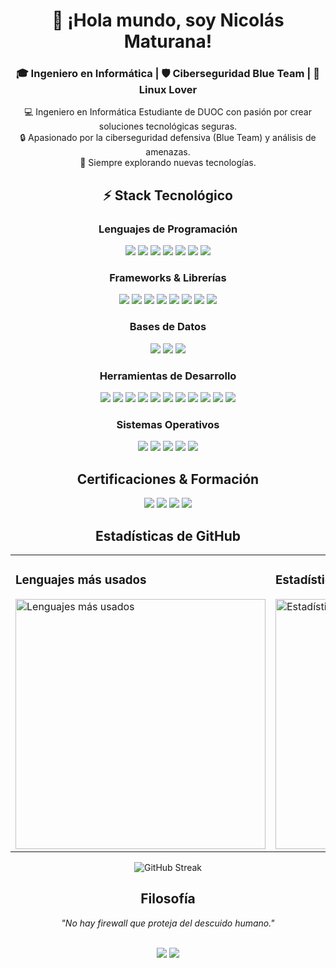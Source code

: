 <div align="center">

  <!-- Encabezado -->
  <h1>👋 ¡Hola mundo, soy Nicolás Maturana!</h1>
  <h3>🎓 Ingeniero en Informática | 🛡️ Ciberseguridad Blue Team | 🐧 Linux Lover</h3>

  <p>
    💻 Ingeniero en Informática Estudiante de DUOC con pasión por crear soluciones tecnológicas seguras.<br>
    🔒 Apasionado por la ciberseguridad defensiva (Blue Team) y análisis de amenazas.<br>
    🚀 Siempre explorando nuevas tecnologías.
  </p>

  <!-- Stack Tecnológico -->
  <h2>⚡ Stack Tecnológico</h2>

  <!-- Lenguajes -->
  <h3>Lenguajes de Programación</h3>
  <div>
    <img src="https://img.shields.io/badge/Java-%23ED8B00?style=for-the-badge&logo=openjdk&logoColor=white" />
    <img src="https://img.shields.io/badge/Python-%233776AB?style=for-the-badge&logo=python&logoColor=white" />
    <img src="https://img.shields.io/badge/TypeScript-%233178C6?style=for-the-badge&logo=typescript&logoColor=white" />
    <img src="https://img.shields.io/badge/HTML5-%23E34F26?style=for-the-badge&logo=html5&logoColor=white" />
    <img src="https://img.shields.io/badge/CSS3-%231572B6?style=for-the-badge&logo=css3&logoColor=white" />
    <img src="https://img.shields.io/badge/PHP-%23777BB4?style=for-the-badge&logo=php&logoColor=white" />
    <img src="https://img.shields.io/badge/Bash-%234EAA25?style=for-the-badge&logo=gnubash&logoColor=white" />
  </div>

  <!-- Frameworks -->
  <h3>Frameworks & Librerías</h3>
  <div>
    <img src="https://img.shields.io/badge/Django-%23092E20?style=for-the-badge&logo=django&logoColor=white" />
    <img src="https://img.shields.io/badge/SpringBoot-%236DB33F?style=for-the-badge&logo=spring-boot&logoColor=white" />
    <img src="https://img.shields.io/badge/Spring%20Security-%236DB33F?style=for-the-badge&logo=spring&logoColor=white" />
    <img src="https://img.shields.io/badge/Spring%20Data%20JPA-%236DB33F?style=for-the-badge&logo=spring&logoColor=white" />
    <img src="https://img.shields.io/badge/React-%2361DAFB?style=for-the-badge&logo=react&logoColor=black" />
    <img src="https://img.shields.io/badge/TailwindCSS-%2306B6D4?style=for-the-badge&logo=tailwindcss&logoColor=white" />
    <img src="https://img.shields.io/badge/JWT-%23000000?style=for-the-badge&logo=JSON%20web%20tokens&logoColor=white" />
    <img src="https://img.shields.io/badge/HATEOAS-%236DB33F?style=for-the-badge&logo=spring&logoColor=white" />
  </div>

  <!-- Bases de Datos -->
  <h3>Bases de Datos</h3>
  <div>
    <img src="https://img.shields.io/badge/MySQL-%2300f?style=for-the-badge&logo=mysql&logoColor=white" />
    <img src="https://img.shields.io/badge/PostgreSQL-%23336791?style=for-the-badge&logo=postgresql&logoColor=white" />
    <img src="https://img.shields.io/badge/Oracle-%23F80000?style=for-the-badge&logo=oracle&logoColor=white" />
  </div>

  <!-- Herramientas de Desarrollo -->
  <h3>Herramientas de Desarrollo</h3>
  <div>
    <img src="https://img.shields.io/badge/Git-%23F05033?style=for-the-badge&logo=git&logoColor=white" />
    <img src="https://img.shields.io/badge/GitHub-%23121011?style=for-the-badge&logo=github&logoColor=white" />
    <img src="https://img.shields.io/badge/Docker-%232496ED?style=for-the-badge&logo=docker&logoColor=white" />
    <img src="https://img.shields.io/badge/Maven-%23C71A36?style=for-the-badge&logo=apachemaven&logoColor=white" />
    <img src="https://img.shields.io/badge/Postman-%23FF6C37?style=for-the-badge&logo=postman&logoColor=white" />
    <img src="https://img.shields.io/badge/Swagger-%2385EA2D?style=for-the-badge&logo=swagger&logoColor=black" />
    <img src="https://img.shields.io/badge/OpenAPI-%236BA539?style=for-the-badge&logo=openapiinitiative&logoColor=white" />
    <img src="https://img.shields.io/badge/JUnit-%2325A162?style=for-the-badge&logo=java&logoColor=white" />
    <img src="https://img.shields.io/badge/Mockito-%23C5D9C8?style=for-the-badge" />
    <img src="https://img.shields.io/badge/Lombok-%23BC4521?style=for-the-badge" />
    <img src="https://img.shields.io/badge/VS Code-%23007ACC?style=for-the-badge&logo=visualstudiocode&logoColor=white" />
  </div>

  <!-- Sistemas Operativos -->
  <h3>Sistemas Operativos</h3>
  <div>
    <img src="https://img.shields.io/badge/Kali%20Linux-%23557C94?style=for-the-badge&logo=kalilinux&logoColor=white" />
    <img src="https://img.shields.io/badge/Arch%20Linux-%231793D1?style=for-the-badge&logo=archlinux&logoColor=white" />
    <img src="https://img.shields.io/badge/Rocky%20Linux-%2310B981?style=for-the-badge&logo=rockylinux&logoColor=white" />
    <img src="https://img.shields.io/badge/Ubuntu-%23E95420?style=for-the-badge&logo=ubuntu&logoColor=white" />
    <img src="https://img.shields.io/badge/Windows-%230078D6?style=for-the-badge&logo=windows&logoColor=white" />
  </div>

  <!-- Certificaciones y Estudios -->
  <h2>Certificaciones & Formación</h2>
  <div>
    <!-- Certificaciones obtenidas -->
    <img src="https://img.shields.io/badge/✅%20Cisco%20CCST%20Cybersecurity-%23009639?style=for-the-badge&logo=cisco&logoColor=white" />
    <img src="https://img.shields.io/badge/✅%20Scrum%20Master%20Certified-%23009639?style=for-the-badge&logo=scrumalliance&logoColor=white" />
    <img src="https://img.shields.io/badge/En%20progreso-Certified%20Ethical%20Hacker%20(CEH)-%23FF6B35?style=for-the-badge" />
    <img src="https://img.shields.io/badge/En%20progreso-CompTIA%20Security+-%23FF0000?style=for-the-badge" />
  </div>

  <!-- GitHub Stats -->
  <h2>Estadísticas de GitHub</h2>
  <div align="center">
    <table>
      <tr>
        <td>
          <h3>Lenguajes más usados</h3>
          <img src="https://github-readme-stats.vercel.app/api/top-langs/?username=Nimaturana&layout=compact&langs_count=10&theme=tokyonight" 
               alt="Lenguajes más usados" style="width: 400px;">
        </td>
        <td>
          <h3>Estadísticas generales</h3>
          <img src="https://github-readme-stats.vercel.app/api?username=Nimaturana&show_icons=true&count_private=true&theme=tokyonight" 
               alt="Estadísticas de GitHub" style="width: 400px;">
        </td>
      </tr>
    </table>
  </div>

  <!-- GitHub Streak -->
  <div align="center">
    <img src="https://github-readme-streak-stats.herokuapp.com/?user=Nimaturana&theme=tokyonight" alt="GitHub Streak" />
  </div>

  <!-- Filosofia -->
  <h2>Filosofía</h2>
  <p align="center">
    <em>"No hay firewall que proteja del descuido humano."</em>
  </p>

<!-- Banner final -->
<br>
<img src="https://img.shields.io/badge/💙%20Blue%20Team%20Defender-%23007ACC?style=for-the-badge" />
<img src="https://img.shields.io/badge/%20Linux%20Lover-%23006C99?style=for-the-badge&logo=linux&logoColor=white" />

</div>
